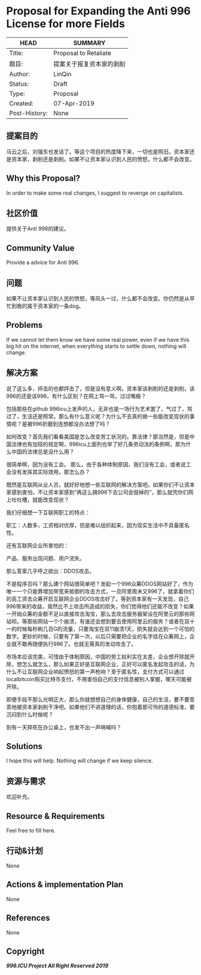 ﻿# Proposal for Expanding the Anti 996 License for more Fields

HEAD | SUMMARY
-----|--------
Title:| Proposal to Retaliate
题目: | 提案关于报复资本家的剥削
Author:| LinQin
Status:| Draft
Type:| Proposal
Created:| 07-Apr-2019
Post-History:| None

## 提案目的
马云之后，刘强东也发话了。等这个项目的热度降下来，一切也是照旧。资本家还是资本家，剥削还是剥削。如果不让资本家认识到人民的愤怒，什么都不会改变。

## Why this Proposal?

In order to make some real changes, I suggest to revenge on capitalists.<br/>

## 社区价值

提供关于Anti 996的建议。</br>

## Community Value

Provide a advice for Anti 996. </br>

## 问题

如果不让资本家认识到人民的愤怒，等风头一过，什么都不会改变。你仍然是从早忙到晚的属于资本家的一条dog。

## Problems

If we cannot let them know we have some real power, even if we have this big hit on the internet, when everything starts to settle down, nothing will change.

## 解决方案

说了这么多，抨击的也都抨击了，但是没有意义啊。资本家该剥削的还是剥削，该996的还是该996，有什么区别？在网上骂一骂，过过嘴瘾？

包括那些在github 996icu上发声的人，无非也是一场行为艺术罢了，气过了，骂过了，生活还是照常。那么有什么意义呢？为什么不去真的做一些能改变现状的事情呢？是被996折磨到连想都没办法想了吗？

如何改变？首先我们看看美国是怎么改变劳工状况的。靠法律？那当然是，但是中国法律也有加班的规定啊，996icu上面列也举了好几条劳动法的条例啊，那为什么中国的法律总是没什么用？

很简单啊，因为没有工会。
那么，由于各种体制原因，我们没有工会，或者说工会没有发挥其实际效用，那怎么办？

既然是互联网从业人员，就好好地想一些互联网的解决方案吧。如果你们不让资本家感到害怕，不让资本家感到“再这么搞996下去公司会毁掉的”，那么就凭你们网上吐吐槽，就能改变现状？

我们仔细想一下互联网职工的特点：

职工：人数多，工资相对优厚，但是难以组织起来，因为现实生活中不具备匿名性。

还有互联网企业所害怕的：

产品、服务出现问题、用户流失。


那么答案几乎呼之欲出：DDOS攻击。


不是程序员吗？那么建个网站很简单吧？发起一个996众筹DDOS网站好了，作为唯一一个只能靠增加带宽来抵御的攻击方式，一旦阿里周末又996了，就拿着你们的高工资去众筹开启互联网企业DDOS攻击好了。等到资本家有一天发现，自己996带来的收益，竟然比不上攻击所造成的损失，你们觉得他们还能不改变？如果一开始众筹的金额不足以直接攻击淘宝，那么去攻击服务器架设在阿里云的那些网站呗。等那些网站一个个崩溃，有谁还会想到要去使用阿里云的服务？或者在双十一的时候每秒刷几百G的流量，只要淘宝在双11崩溃1天，损失就会达到一个可怕的数字。更妙的时候，只要有了第一次，以后只需要把企业的名字挂在众筹网上，企业就不敢再随便执行996了。也就无需真的发动攻击了。

市场本应该完美，可惜由于体制原因，中国的劳工权利实在太差，企业想开除就开除，想怎么就怎么，那么如果正好是互联网企业，正好可以匿名发起攻击的话，为什么不让互联网企业响起愤怒的第一声枪响？至于匿名性，支付方式可以通过localbitcoin购买比特币支付，不用害怕自己的支付信息被别人掌握，哪天可能被开除。

即便手段不那么光明正大，那么你就想想自己的身体健康，自己的生活，要不要乖乖地被资本家剥削干净吧。如果他们不讲道理的话，你抱着那可怜的道德标准，要沉闷到什么时候呢？

到有一天猝死在办公桌上，也发不出一声呐喊吗？

## Solutions

I hope this will help. Nothing will change if we keep silence.

## 资源与需求

欢迎补充。

## Resource & Requirements

Feel free to fill here.

## 行动&计划
None

## Actions & implementation Plan
None

## References
None

## Copyright

***996.ICU Project All Right Reserved 2019***
